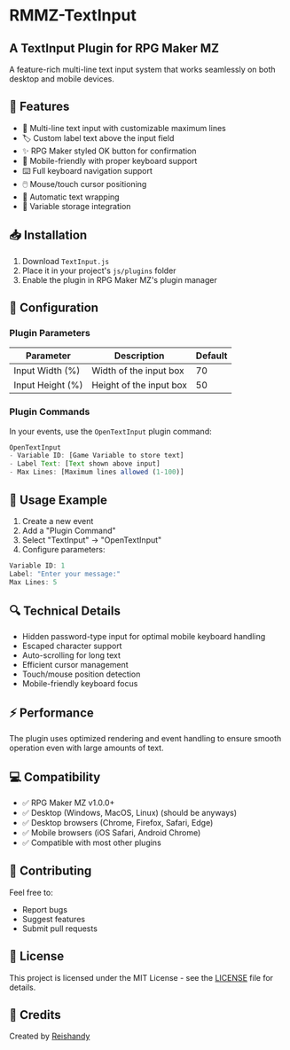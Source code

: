 # RMMZ-TextInput

## A TextInput Plugin for RPG Maker MZ

A feature-rich multi-line text input system that works seamlessly on both desktop and mobile devices.

## 🌟 Features

- 📝 Multi-line text input with customizable maximum lines
- 🏷️ Custom label text above the input field
- ✨ RPG Maker styled OK button for confirmation
- 📱 Mobile-friendly with proper keyboard support
- ⌨️ Full keyboard navigation support
- 🖱️ Mouse/touch cursor positioning
- 🔄 Automatic text wrapping
- 💾 Variable storage integration

## 📥 Installation

1. Download `TextInput.js`
2. Place it in your project's `js/plugins` folder
3. Enable the plugin in RPG Maker MZ's plugin manager

## 🔧 Configuration

### Plugin Parameters

| Parameter | Description | Default |
|-----------|-------------|---------|
| Input Width (%) | Width of the input box | 70 |
| Input Height (%) | Height of the input box | 50 |

### Plugin Commands

In your events, use the `OpenTextInput` plugin command:

```javascript
OpenTextInput
- Variable ID: [Game Variable to store text]
- Label Text: [Text shown above input]
- Max Lines: [Maximum lines allowed (1-100)]
```

## 📖 Usage Example

1. Create a new event
2. Add a "Plugin Command"
3. Select "TextInput" -> "OpenTextInput"
4. Configure parameters:
```javascript
Variable ID: 1
Label: "Enter your message:"
Max Lines: 5
```

## 🔍 Technical Details

- Hidden password-type input for optimal mobile keyboard handling
- Escaped character support
- Auto-scrolling for long text
- Efficient cursor management
- Touch/mouse position detection
- Mobile-friendly keyboard focus

## ⚡ Performance

The plugin uses optimized rendering and event handling to ensure smooth operation even with large amounts of text.

## 💻 Compatibility

- ✅ RPG Maker MZ v1.0.0+
- ✅ Desktop (Windows, MacOS, Linux) (should be anyways)
- ✅ Desktop browsers (Chrome, Firefox, Safari, Edge)
- ✅ Mobile browsers (iOS Safari, Android Chrome)
- ✅ Compatible with most other plugins

## 🤝 Contributing

Feel free to:
- Report bugs
- Suggest features
- Submit pull requests

## 📄 License

This project is licensed under the MIT License - see the [LICENSE](LICENSE) file for details.

## 🙏 Credits

Created by [Reishandy](https://github.com/Reishandy)
